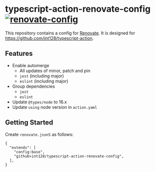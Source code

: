 # typescript-action-renovate-config [![renovate-config](https://github.com/int128/typescript-action-renovate-config/actions/workflows/renovate-config.yaml/badge.svg)](https://github.com/int128/typescript-action-renovate-config/actions/workflows/renovate-config.yaml)

This repository contains a config for [Renovate](https://docs.renovatebot.com).
It is designed for https://github.com/int128/typescript-action.


## Features
- Enable automerge
  - All updates of minor, patch and pin
  - `jest` (including major)
  - `eslint` (including major)
- Group dependencies
  - `jest`
  - `eslint`
- Update `@types/node` to 16.x
- Update `using` node version in `action.yaml`


## Getting Started

Create `renovate.json5` as follows:

```json5
{
  "extends": [
    "config:base",
    "github>int128/typescript-action-renovate-config",
  ],
}
```
